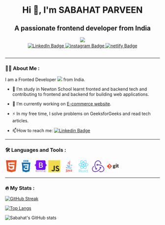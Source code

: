 
<h1 id="heading" align="center">Hi 👋, I'm SABAHAT PARVEEN </h1>
<h2 id="heading" align="center">A passionate frontend developer from India </h2>

<div id="header" align="center">
  <img src="https://media4.giphy.com/media/paTz7UZbPfTZFRYnnB/giphy.gif?cid=ecf05e47w2ruhjnzy3bgnjoer8mzwyxtz0oh8qnntjhcq65z&rid=giphy.gif&ct=s" width="50%
  "/>
</div>

<div id="badges" align="center">
  <a href="https://www.linkedin.com/feed/">
    <img src="https://img.shields.io/badge/LinkedIn-blue?style=for-the-badge&logo=linkedin&logoColor=white" alt="LinkedIn Badge"/>
  </a>
  <a href="https://www.instagram.com/sabahat19121/">
    <img src="https://img.shields.io/badge/instagram-red?style=for-the-badge&logo=instagram&logoColor=white" alt="instagram Badge"/>
  </a>
  <a href="https://app.netlify.com/teams/sabahat-123/overview">
    <img src="https://img.shields.io/badge/netlify-blue?style=for-the-badge&logo=netlify&logoColor=white" alt="netlify Badge"/>
  </a>
</div>
<div id="badges" align="center">
<img src="https://komarev.com/ghpvc/?username=sabahat-123&style=flat-square&color=blue" alt=""/>
</div>

--------------------------------------------------------------------------------------------------------------------------------------------------


### :woman_technologist: About Me :
I am a Fronted Developer <img src="https://media.giphy.com/media/WUlplcMpOCEmTGBtBW/giphy.gif" width="30"> from India.
- :telescope: I’m study in Newton School learnt fronted and backend tech and contributing to frontend and backend for building web applications.

- :seedling: I’m currently working on <a href="https://sabahat-123.github.io/E-commerceWebsite/">E-commerce website</a>.

- :zap: In my free time, I solve problems on GeeksforGeeks and read tech articles.

- :mailbox:How to reach me: [![Linkedin Badge](https://img.shields.io/badge/-linkedIn-blue?style=flat&logo=Linkedin&logoColor=white)](https://www.linkedin.com/feed/)
---------------------------------------------------------------------------------------------------------------------------------------------------------------------
### :hammer_and_wrench: Languages and Tools :
<div>
  <img src="https://github.com/devicons/devicon/blob/master/icons/html5/html5-original.svg" title="HTML5" alt="HTML" width="40" height="40"/>&nbsp;
  <img src="https://github.com/devicons/devicon/blob/master/icons/css3/css3-plain-wordmark.svg"  title="CSS3" alt="CSS" width="40" height="40"/>&nbsp;
  <img src="https://raw.githubusercontent.com/devicons/devicon/1119b9f84c0290e0f0b38982099a2bd027a48bf1/icons/bootstrap/bootstrap-original-wordmark.svg" width="40"        height="40"/>
  <img src="https://github.com/devicons/devicon/blob/master/icons/javascript/javascript-original.svg" title="JavaScript" alt="JavaScript" width="40" height="40"/>&nbsp;
  <img src="https://github.com/devicons/devicon/blob/master/icons/java/java-original-wordmark.svg" title="Java" alt="Java" width="40" height="40"/>&nbsp;
  <img src="https://github.com/devicons/devicon/blob/master/icons/react/react-original-wordmark.svg" title="React" alt="React" width="40" height="40"/>&nbsp;
  <img src="https://github.com/devicons/devicon/blob/master/icons/redux/redux-original.svg" title="Redux" alt="Redux " width="40" height="40"/>&nbsp;
  <img src="https://github.com/devicons/devicon/blob/master/icons/git/git-original-wordmark.svg" title="Git" **alt="Git" width="40" height="40"/>
 
  
  -----------------------------------------------------------------------------------------------------------------------------------------------------------
 
### :fire: My Stats :
[![GitHub Streak](http://github-readme-streak-stats.herokuapp.com?user=sabahat-123&theme=dark)](https://git.io/streak-stats)
  
  
  
[![Top Langs](https://github-readme-stats.vercel.app/api/top-langs/?username=sabahat-123&layout=compact&theme=vision-friendly-dark)](https://github.com/anuraghazra/github-readme-stats)
  
  
  
  ![Sabahat's GitHub stats](https://github-readme-stats.vercel.app/api?username=sabahat-123&show_icons=true&theme=radical)
 
